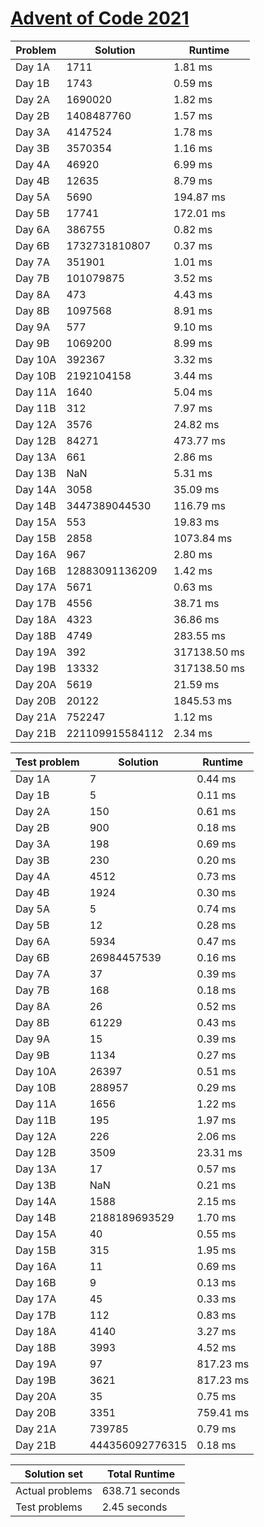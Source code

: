 # [Advent of Code 2021](https://adventofcode.com/2021)

| Problem | Solution | Runtime |
|---------|----------|---------|
|Day 1A| 1711 | 1.81 ms |
|Day 1B| 1743 | 0.59 ms |
|Day 2A| 1690020 | 1.82 ms |
|Day 2B| 1408487760 | 1.57 ms |
|Day 3A| 4147524 | 1.78 ms |
|Day 3B| 3570354 | 1.16 ms |
|Day 4A| 46920 | 6.99 ms |
|Day 4B| 12635 | 8.79 ms |
|Day 5A| 5690 | 194.87 ms |
|Day 5B| 17741 | 172.01 ms |
|Day 6A| 386755 | 0.82 ms |
|Day 6B| 1732731810807 | 0.37 ms |
|Day 7A| 351901 | 1.01 ms |
|Day 7B| 101079875 | 3.52 ms |
|Day 8A| 473 | 4.43 ms |
|Day 8B| 1097568 | 8.91 ms |
|Day 9A| 577 | 9.10 ms |
|Day 9B| 1069200 | 8.99 ms |
|Day 10A| 392367 | 3.32 ms |
|Day 10B| 2192104158 | 3.44 ms |
|Day 11A| 1640 | 5.04 ms |
|Day 11B| 312 | 7.97 ms |
|Day 12A| 3576 | 24.82 ms |
|Day 12B| 84271 | 473.77 ms |
|Day 13A| 661 | 2.86 ms |
|Day 13B| NaN | 5.31 ms |
|Day 14A| 3058 | 35.09 ms |
|Day 14B| 3447389044530 | 116.79 ms |
|Day 15A| 553 | 19.83 ms |
|Day 15B| 2858 | 1073.84 ms |
|Day 16A| 967 | 2.80 ms |
|Day 16B| 12883091136209 | 1.42 ms |
|Day 17A| 5671 | 0.63 ms |
|Day 17B| 4556 | 38.71 ms |
|Day 18A| 4323 | 36.86 ms |
|Day 18B| 4749 | 283.55 ms |
|Day 19A| 392 | 317138.50 ms |
|Day 19B| 13332 | 317138.50 ms |
|Day 20A| 5619 | 21.59 ms |
|Day 20B| 20122 | 1845.53 ms |
|Day 21A| 752247 | 1.12 ms |
|Day 21B| 221109915584112 | 2.34 ms |

| Test problem | Solution | Runtime |
|--------------|----------|---------|
|Day 1A| 7 | 0.44 ms |
|Day 1B| 5 | 0.11 ms |
|Day 2A| 150 | 0.61 ms |
|Day 2B| 900 | 0.18 ms |
|Day 3A| 198 | 0.69 ms |
|Day 3B| 230 | 0.20 ms |
|Day 4A| 4512 | 0.73 ms |
|Day 4B| 1924 | 0.30 ms |
|Day 5A| 5 | 0.74 ms |
|Day 5B| 12 | 0.28 ms |
|Day 6A| 5934 | 0.47 ms |
|Day 6B| 26984457539 | 0.16 ms |
|Day 7A| 37 | 0.39 ms |
|Day 7B| 168 | 0.18 ms |
|Day 8A| 26 | 0.52 ms |
|Day 8B| 61229 | 0.43 ms |
|Day 9A| 15 | 0.39 ms |
|Day 9B| 1134 | 0.27 ms |
|Day 10A| 26397 | 0.51 ms |
|Day 10B| 288957 | 0.29 ms |
|Day 11A| 1656 | 1.22 ms |
|Day 11B| 195 | 1.97 ms |
|Day 12A| 226 | 2.06 ms |
|Day 12B| 3509 | 23.31 ms |
|Day 13A| 17 | 0.57 ms |
|Day 13B| NaN | 0.21 ms |
|Day 14A| 1588 | 2.15 ms |
|Day 14B| 2188189693529 | 1.70 ms |
|Day 15A| 40 | 0.55 ms |
|Day 15B| 315 | 1.95 ms |
|Day 16A| 11 | 0.69 ms |
|Day 16B| 9 | 0.13 ms |
|Day 17A| 45 | 0.33 ms |
|Day 17B| 112 | 0.83 ms |
|Day 18A| 4140 | 3.27 ms |
|Day 18B| 3993 | 4.52 ms |
|Day 19A| 97 | 817.23 ms |
|Day 19B| 3621 | 817.23 ms |
|Day 20A| 35 | 0.75 ms |
|Day 20B| 3351 | 759.41 ms |
|Day 21A| 739785 | 0.79 ms |
|Day 21B| 444356092776315 | 0.18 ms |

| Solution set | Total Runtime |
|--------------|---------------|
| Actual problems | 638.71 seconds |
| Test problems | 2.45 seconds |

